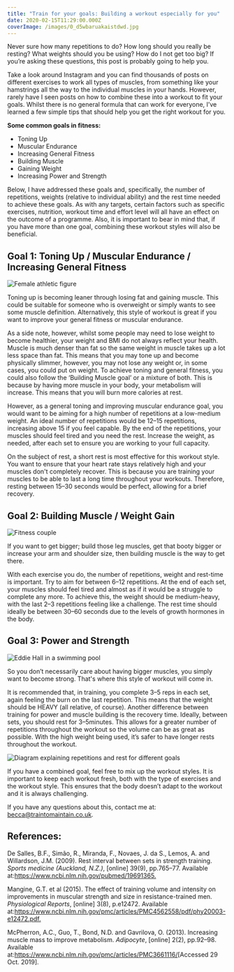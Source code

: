 ```yaml
---
title: "Train for your goals: Building a workout especially for you"
date: 2020-02-15T11:29:00.000Z
coverImage: /images/0_d5wbaruakaistdwd.jpg
---
```


Never sure how many repetitions to do? How long should you really be resting? What weights should you be using? How do I not get too big? If you’re asking these questions, this post is probably going to help you.

Take a look around Instagram and you can find thousands of posts on different exercises to work all types of muscles, from something like your hamstrings all the way to the individual muscles in your hands. However, rarely have I seen posts on how to combine these into a workout to fit your goals. Whilst there is no general formula that can work for everyone, I’ve learned a few simple tips that should help you get the right workout for you.

**Some common goals in fitness:**

- Toning Up
- Muscular Endurance
- Increasing General Fitness
- Building Muscle
- Gaining Weight
- Increasing Power and Strength

Below, I have addressed these goals and, specifically, the number of repetitions, weights (relative to individual ability) and the rest time needed to achieve these goals. As with any targets, certain factors such as specific exercises, nutrition, workout time and effort level will all have an effect on the outcome of a programme. Also, it is important to bear in mind that, if you have more than one goal, combining these workout styles will also be beneficial.

## Goal 1: Toning Up / Muscular Endurance / Increasing General Fitness

![Female athletic figure](https://miro.medium.com/max/512/0*eQwXdkr2oKV_QVOd)

Toning up is becoming leaner through losing fat and gaining muscle. This could be suitable for someone who is overweight or simply wants to see some muscle definition. Alternatively, this style of workout is great if you want to improve your general fitness or muscular endurance.

As a side note, however, whilst some people may need to lose weight to become healthier, your weight and BMI do not always reflect your health. Muscle is much denser than fat so the same weight in muscle takes up a lot less space than fat. This means that you may tone up and become physically slimmer, however, you may not lose any weight or, in some cases, you could put on weight. To achieve toning and general fitness, you could also follow the ‘Building Muscle goal’ or a mixture of both. This is because by having more muscle in your body, your metabolism will increase. This means that you will burn more calories at rest.

However, as a general toning and improving muscular endurance goal, you would want to be aiming for a high number of repetitions at a low-medium weight. An ideal number of repetitions would be 12–15 repetitions, increasing above 15 if you feel capable. By the end of the repetitions, your muscles should feel tired and you need the rest. Increase the weight, as needed, after each set to ensure you are working to your full capacity.

On the subject of rest, a short rest is most effective for this workout style. You want to ensure that your heart rate stays relatively high and your muscles don't completely recover. This is because you are training your muscles to be able to last a long time throughout your workouts. Therefore, resting between 15–30 seconds would be perfect, allowing for a brief recovery.

## Goal 2: Building Muscle / Weight Gain

![Fitness couple](https://miro.medium.com/max/848/0*7sW8xYdZcRR6rd42.jpg)

If you want to get bigger; build those leg muscles, get that booty bigger or increase your arm and shoulder size, then building muscle is the way to get there.

With each exercise you do, the number of repetitions, weight and rest-time is important. Try to aim for between 6–12 repetitions. At the end of each set, your muscles should feel tired and almost as if it would be a struggle to complete any more. To achieve this, the weight should be medium-heavy, with the last 2–3 repetitions feeling like a challenge. The rest time should ideally be between 30–60 seconds due to the levels of growth hormones in the body.

## Goal 3: Power and Strength

![Eddie Hall in a swimming pool](https://miro.medium.com/max/500/0*_WkUIV_djHe1f9VH.jpg)

So you don’t necessarily care about having bigger muscles, you simply want to become strong. That's where this style of workout will come in.

It is recommended that, in training, you complete 3–5 reps in each set, again feeling the burn on the last repetition. This means that the weight should be HEAVY (all relative, of course). Another difference between training for power and muscle building is the recovery time. Ideally, between sets, you should rest for 3–5minutes. This allows for a greater number of repetitions throughout the workout so the volume can be as great as possible. With the high weight being used, it’s safer to have longer rests throughout the workout.

![Diagram explaining repetitions and rest for different goals](https://miro.medium.com/max/733/1*anDxd0L8yAPtXtEnLrkVnQ.png)

If you have a combined goal, feel free to mix up the workout styles. It is important to keep each workout fresh, both with the type of exercises and the workout style. This ensures that the body doesn’t adapt to the workout and it is always challenging.

If you have any questions about this, contact me at: [becca@traintomaintain.co.uk](mailto:becca@traintomaintain.co.uk).

## References:

De Salles, B.F., Simão, R., Miranda, F., Novaes, J. da S., Lemos, A. and Willardson, J.M. (2009). Rest interval between sets in strength training. _Sports medicine (Auckland, N.Z.)_, \[online] 39(9), pp.765–77. Available at:<https://www.ncbi.nlm.nih.gov/pubmed/19691365.>

Mangine, G.T. et al (2015). The effect of training volume and intensity on improvements in muscular strength and size in resistance-trained men. _Physiological Reports_, \[online] 3(8), p.e12472. Available at:<https://www.ncbi.nlm.nih.gov/pmc/articles/PMC4562558/pdf/phy20003-e12472.pdf.>

McPherron, A.C., Guo, T., Bond, N.D. and Gavrilova, O. (2013). Increasing muscle mass to improve metabolism. _Adipocyte_, \[online] 2(2), pp.92–98. Available at:<https://www.ncbi.nlm.nih.gov/pmc/articles/PMC3661116/>\[Accessed 29 Oct. 2019].
